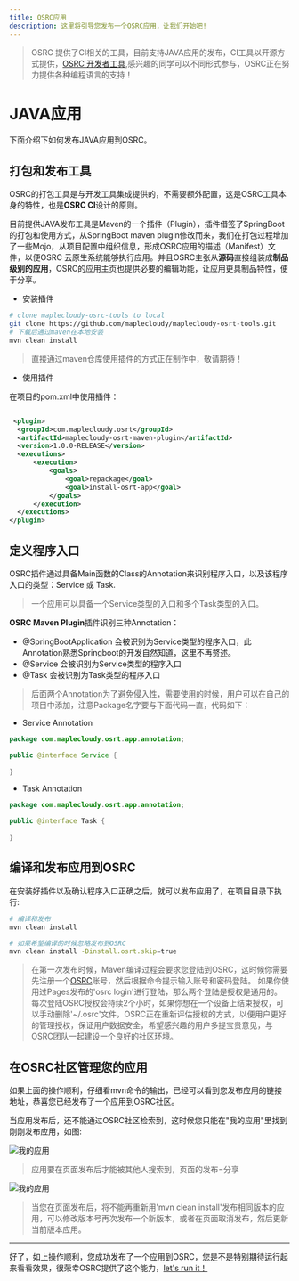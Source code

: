 ```yaml
---
title: OSRC应用
description: 这里将引导您发布一个OSRC应用，让我们开始吧!
---
```


> OSRC 提供了CI相关的工具，目前支持JAVA应用的发布，CI工具以开源方式提供，[OSRC 开发者工具](https://github.com/maplecloudy/maplecloudy-osrt-tools),感兴趣的同学可以不同形式参与，OSRC正在努力提供各种编程语言的支持！

# JAVA应用

下面介绍下如何发布JAVA应用到OSRC。

## 打包和发布工具

OSRC的打包工具是与开发工具集成提供的，不需要额外配置，这是OSRC工具本身的特性，也是**OSRC CI**设计的原则。

目前提供JAVA发布工具是Maven的一个插件（Plugin），插件借签了SpringBoot的打包和使用方式，从SpringBoot maven plugin修改而来，我们在打包过程增加了一些Mojo，从项目配置中组织信息，形成OSRC应用的描述（Manifest）文件，以便OSRC 云原生系统能够执行应用。并且OSRC主张从**源码**直接组装成**制品级别的应用**，OSRC的应用主页也提供必要的编辑功能，让应用更具制品特性，便于分享。

- 安装插件

```bash
# clone maplecloudy-osrc-tools to local
git clone https://github.com/maplecloudy/maplecloudy-osrt-tools.git
# 下载后通过maven在本地安装
mvn clean install

```

> 直接通过maven仓库使用插件的方式正在制作中，敬请期待！

- 使用插件

在项目的pom.xml中使用插件：

```xml

 <plugin>
  <groupId>com.maplecloudy.osrt</groupId>
  <artifactId>maplecloudy-osrt-maven-plugin</artifactId>
  <version>1.0.0-RELEASE</version>
  <executions>
      <execution>
          <goals>
              <goal>repackage</goal>
              <goal>install-osrt-app</goal>
          </goals>
      </execution>
  </executions>
</plugin>

```

## 定义程序入口

OSRC插件通过具备Main函数的Class的Annotation来识别程序入口，以及该程序入口的类型：Service 或 Task.

> 一个应用可以具备一个Service类型的入口和多个Task类型的入口。

**OSRC Maven Plugin**插件识别三种Annotation：

- @SpringBootApplication 会被识别为Service类型的程序入口，此Annotation熟悉Springboot的开发自然知道，这里不再赘述。
- @Service 会被识别为Service类型的程序入口
- @Task 会被识别为Task类型的程序入口

> 后面两个Annotation为了避免侵入性，需要使用的时候，用户可以在自己的项目中添加，注意Package名字要与下面代码一直，代码如下：

- Service Annotation

```java
package com.maplecloudy.osrt.app.annotation;

public @interface Service {
  
}
```

- Task Annotation

```java
package com.maplecloudy.osrt.app.annotation;

public @interface Task {
  
}
```

## 编译和发布应用到OSRC

在安装好插件以及确认程序入口正确之后，就可以发布应用了，在项目目录下执行:

```bash
# 编译和发布
mvn clean install

# 如果希望编译的时候忽略发布到OSRC
mvn clean install -Dinstall.osrt.skip=true

```

> 在第一次发布时候，Maven编译过程会要求您登陆到OSRC，这时候你需要先注册一个[OSRC](https://www.osrc.com/)账号，然后根据命令提示输入账号和密码登陆。
> 如果你使用过Pages发布的'osrc login'进行登陆，那么两个登陆是授权是通用的。
> 每次登陆OSRC授权会持续2个小时，如果你想在一个设备上结束授权，可以手动删除'~/.osrc'文件，OSRC正在重新评估授权的方式，以便用户更好的管理授权，保证用户数据安全，希望感兴趣的用户多提宝贵意见，与OSRC团队一起建设一个良好的社区环境。

## 在OSRC社区管理您的应用

如果上面的操作顺利，仔细看mvn命令的输出，已经可以看到您发布应用的链接地址，恭喜您已经发布了一个应用到OSRC社区。

当应用发布后，还不能通过OSRC社区检索到，这时候您只能在"我的应用"里找到刚刚发布应用，如图:

![我的应用](/assets/img/my-app.png)

> 应用要在页面发布后才能被其他人搜索到，页面的发布=分享

![我的应用](/assets/img/share-app.png)

> 当您在页面发布后，将不能再重新用'mvn clean install'发布相同版本的应用，可以修改版本号再次发布一个新版本，或者在页面取消发布，然后更新当前版本应用。

----

好了，如上操作顺利，您成功发布了一个应用到OSRC，您是不是特别期待运行起来看看效果，很荣幸OSRC提供了这个能力，[let's run it！](/osrc-runtime.html)